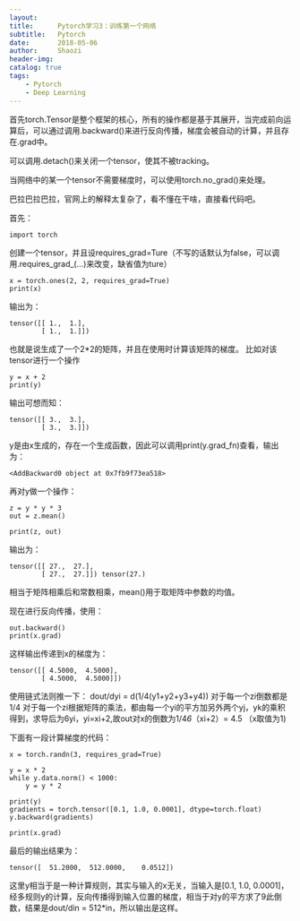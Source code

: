 ```yaml
---
layout:     
title:      Pytorch学习3：训练第一个网络
subtitle:   Pytorch
date:       2018-05-06
author:     Shaozi
header-img: 
catalog: true
tags:
    - Pytorch
    - Deep Learning
---
```


首先torch.Tensor是整个框架的核心，所有的操作都是基于其展开，当完成前向运算后，可以通过调用.backward()来进行反向传播，梯度会被自动的计算，并且存在.grad中。

可以调用.detach()来关闭一个tensor，使其不被tracking。

当网络中的某一个tensor不需要梯度时，可以使用torch.no_grad()来处理。

巴拉巴拉巴拉，官网上的解释太复杂了，看不懂在干啥，直接看代码吧。

首先：
```
import torch
```
创建一个tensor，并且设requires_grad=Ture（不写的话默认为false，可以调用.requires_grad_(...)来改变，缺省值为ture）
```
x = torch.ones(2, 2, requires_grad=True)
print(x)
```
输出为：
```
tensor([[ 1.,  1.],
        [ 1.,  1.]])
```
也就是说生成了一个2*2的矩阵，并且在使用时计算该矩阵的梯度。
比如对该tensor进行一个操作
```
y = x + 2
print(y)
```
输出可想而知：
```
tensor([[ 3.,  3.],
        [ 3.,  3.]])
```
y是由x生成的，存在一个生成函数，因此可以调用print(y.grad_fn)查看，输出为：
```
<AddBackward0 object at 0x7fb9f73ea518>
```
再对y做一个操作：
```
z = y * y * 3
out = z.mean()

print(z, out)
```
输出为：
```
tensor([[ 27.,  27.],
        [ 27.,  27.]]) tensor(27.)
```
相当于矩阵相乘后和常数相乘，mean()用于取矩阵中参数的均值。

现在进行反向传播，使用：
```
out.backward()
print(x.grad)
```
这样输出传递到x的梯度为：
```
tensor([[ 4.5000,  4.5000],
        [ 4.5000,  4.5000]])
```

使用链式法则推一下：
dout/dyi = d(1/4(y1+y2+y3+y4))
对于每一个zi倒数都是1/4
对于每一个zi根据矩阵的乘法，都由每一个yi的平方加另外两个yj，yk的乘积得到，求导后为6yi，yi=xi+2,故out对x的倒数为1/4*6*（xi+2）= 4.5 （x取值为1)


下面有一段计算梯度的代码：
```
x = torch.randn(3, requires_grad=True)

y = x * 2
while y.data.norm() < 1000:
    y = y * 2

print(y)
gradients = torch.tensor([0.1, 1.0, 0.0001], dtype=torch.float)
y.backward(gradients)

print(x.grad)
```
最后的输出结果为：
```
tensor([  51.2000,  512.0000,    0.0512])
```
这里y相当于是一种计算规则，其实与输入的x无关，当输入是[0.1, 1.0, 0.0001]，经多规则y的计算，反向传播得到输入位置的梯度，相当于对y的平方求了9此倒数，结果是dout/din = 512*in，所以输出是这样。
